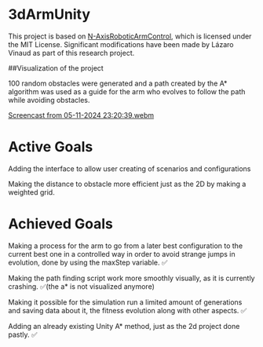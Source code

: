 # 3dArmUnity
This project is based on [N-AxisRoboticArmControl](https://github.com/brenocq/N-AxisRoboticArmControl/tree/master), which is licensed under the MIT License. Significant modifications have been made by Lázaro Vinaud as part of this research project.

##Visualization of the project

100 random obstacles were generated and a path created by the A* algorithm was used as a guide for the arm who evolves to follow the path while avoiding obstacles.

[Screencast from 05-11-2024 23:20:39.webm](https://github.com/user-attachments/assets/a34ad274-609e-461a-8ef3-8524c90ded0d)

# Active Goals

Adding the interface to allow user creating of scenarios and configurations

Making the distance to obstacle more efficient just as the 2D by making a weighted grid.

# Achieved Goals

Making a process for the arm to go from a later best configuration to the current best one in a controlled way in order to avoid strange jumps in evolution, done by using the maxStep variable. ✅

Making the path finding script work more smoothly visually, as it is currently crashing. ✅(the a* is not visualized anymore)

Making it possible for the simulation run a limited amount of generations and saving data about it, the fitness evolution along with other aspects. ✅

Adding an already existing Unity A* method, just as the 2d project done pastly. ✅

